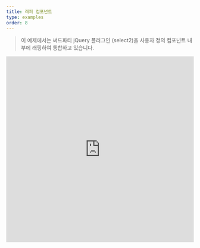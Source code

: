 ```yaml
---
title: 래퍼 컴포넌트
type: examples
order: 8
---
```


> 이 예제에서는 써드파티 jQuery 플러그인 (select2)을 사용자 정의 컴포넌트 내부에 래핑하여 통합하고 있습니다.

<iframe width="100%" height="500" src="https://jsfiddle.net/fruqrvdL/456/embedded/result,html,js,css" allowfullscreen="allowfullscreen" frameborder="0"></iframe>
